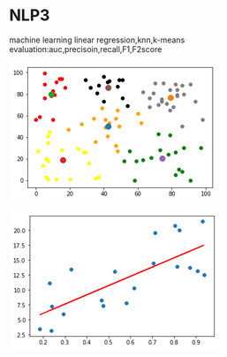 # NLP3
machine learning
linear regression,knn,k-means
evaluation:auc,precisoin,recall,F1,F2score

![image](https://github.com/liangliang1120/NLP3/blob/master/kmeans_picture.png)

![image](https://github.com/liangliang1120/NLP3/blob/master/linear_regression_picture.png)
